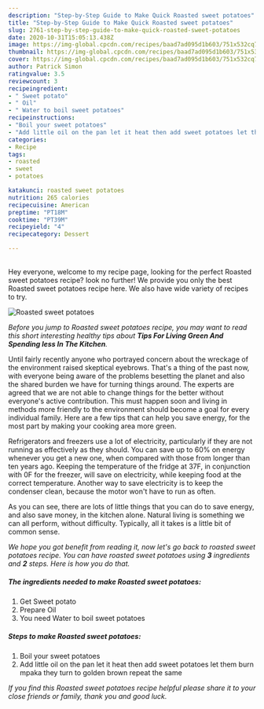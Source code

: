 ```yaml
---
description: "Step-by-Step Guide to Make Quick Roasted sweet potatoes"
title: "Step-by-Step Guide to Make Quick Roasted sweet potatoes"
slug: 2761-step-by-step-guide-to-make-quick-roasted-sweet-potatoes
date: 2020-10-31T15:05:13.438Z
image: https://img-global.cpcdn.com/recipes/baad7ad095d1b603/751x532cq70/roasted-sweet-potatoes-recipe-main-photo.jpg
thumbnail: https://img-global.cpcdn.com/recipes/baad7ad095d1b603/751x532cq70/roasted-sweet-potatoes-recipe-main-photo.jpg
cover: https://img-global.cpcdn.com/recipes/baad7ad095d1b603/751x532cq70/roasted-sweet-potatoes-recipe-main-photo.jpg
author: Patrick Simon
ratingvalue: 3.5
reviewcount: 3
recipeingredient:
- " Sweet potato"
- " Oil"
- " Water to boil sweet potatoes"
recipeinstructions:
- "Boil your sweet potatoes"
- "Add little oil on the pan let it heat then add sweet potatoes let them burn mpaka they turn to golden brown repeat the same"
categories:
- Recipe
tags:
- roasted
- sweet
- potatoes

katakunci: roasted sweet potatoes 
nutrition: 265 calories
recipecuisine: American
preptime: "PT18M"
cooktime: "PT39M"
recipeyield: "4"
recipecategory: Dessert

---
```

<br>
Hey everyone, welcome to my recipe page, looking for the perfect Roasted sweet potatoes recipe? look no further! We provide you only the best Roasted sweet potatoes recipe here. We also have wide variety of recipes to try.
<br>


![Roasted sweet potatoes](https://img-global.cpcdn.com/recipes/baad7ad095d1b603/751x532cq70/roasted-sweet-potatoes-recipe-main-photo.jpg)

<i>Before you jump to Roasted sweet potatoes recipe, you may want to read this short interesting healthy tips about 
<strong>Tips For Living Green And Spending less In The Kitchen</strong>.</i>
</br>

Until fairly recently anyone who portrayed concern about the wreckage of the environment raised skeptical eyebrows. That's a thing of the past now, with everyone being aware of the problems besetting the planet and also the shared burden we have for turning things around. The experts are agreed that we are not able to change things for the better without everyone's active contribution. This must happen soon and living in methods more friendly to the environment should become a goal for every individual family. Here are a few tips that can help you save energy, for the most part by making your cooking area more green.

Refrigerators and freezers use a lot of electricity, particularly if they are not running as effectively as they should. You can save up to 60% on energy whenever you get a new one, when compared with those from longer than ten years ago. Keeping the temperature of the fridge at 37F, in conjunction with 0F for the freezer, will save on electricity, while keeping food at the correct temperature. Another way to save electricity is to keep the condenser clean, because the motor won't have to run as often.

As you can see, there are lots of little things that you can do to save energy, and also save money, in the kitchen alone. Natural living is something we can all perform, without difficulty. Typically, all it takes is a little bit of common sense.


<i>We hope you got benefit from reading it, now let's go back to roasted sweet potatoes recipe. You can have roasted sweet potatoes using <strong>3</strong> ingredients and <strong>2</strong> steps. Here is how you do that.
</i>

##### The ingredients needed to make Roasted sweet potatoes:

1. Get  Sweet potato
1. Prepare  Oil
1. You need  Water to boil sweet potatoes


##### Steps to make Roasted sweet potatoes:

1. Boil your sweet potatoes
1. Add little oil on the pan let it heat then add sweet potatoes let them burn mpaka they turn to golden brown repeat the same


<i>If you find this Roasted sweet potatoes recipe helpful please share it to your close friends or family, thank you and good luck.</i>
